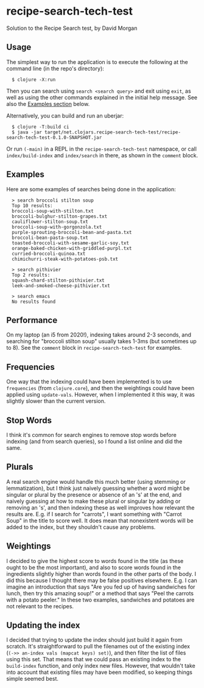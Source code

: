 # recipe-search-tech-test

Solution to the Recipe Search test, by David Morgan

## Usage

The simplest way to run the application is to execute the following at the command line (in the repo's directory):

```
  $ clojure -X:run
```

Then you can search using `search <search query>` and exit using `exit`, as well as using the other commands
explained in the initial help message. See also the [Examples section](#Examples) below.

Alternatively, you can build and run an uberjar:

```
  $ clojure -T:build ci
  $ java -jar target/net.clojars.recipe-search-tech-test/recipe-search-tech-test-0.1.0-SNAPSHOT.jar
```

Or run `(-main)` in a REPL in the `recipe-search-tech-test` namespace, or call `index/build-index` and `index/search`
in there, as shown in the `comment` block.

## Examples

Here are some examples of searches being done in the application:

```
  > search broccoli stilton soup
  Top 10 results:
  broccoli-soup-with-stilton.txt
  broccoli-bulghur-stilton-grapes.txt
  cauliflower-stilton-soup.txt
  broccoli-soup-with-gorgonzola.txt
  purple-sprouting-broccoli-bean-and-pasta.txt
  broccoli-bean-pasta-soup.txt
  toasted-broccoli-with-sesame-garlic-soy.txt
  orange-baked-chicken-with-griddled-purpl.txt
  curried-broccoli-quinoa.txt
  chimichurri-steak-with-potatoes-psb.txt

  > search pithivier
  Top 2 results:
  squash-chard-stilton-pithivier.txt
  leek-and-smoked-cheese-pithivier.txt

  > search emacs
  No results found
```

## Performance

On my laptop (an i5 from 2020!), indexing takes around 2-3 seconds, and searching for "broccoli stilton soup" usually
takes 1-3ms (but sometimes up to 8). See the `comment` block in `recipe-search-tech-test` for examples.

## Frequencies

One way that the indexing could have been implemented is to use `frequencies` (from `clojure.core`), and then the
weightings could have been applied using `update-vals`. However, when I implemented it this way, it was slightly
slower than the current version.

## Stop Words

I think it's common for search engines to remove stop words before indexing (and from search queries), so I found a list
online and did the same.

## Plurals

A real search engine would handle this much better (using stemming or lemmatization), but I think just naively guessing
whether a word might be singular or plural by the presence or absence of an 's' at the end, and naively guessing at how
to make these plural or singular by adding or removing an 's', and then indexing these as well improves how relevant the
results are. E.g. if I search for "carrots", I want something with "Carrot Soup" in the title to score well. It does
mean that nonexistent words will be added to the index, but they shouldn't cause any problems.

## Weightings

I decided to give the highest score to words found in the title (as these ought to be the most important), and also to
score words found in the ingredients slightly higher than words found in the other parts of the body. I did this because
I thought there may be false positives elsewhere. E.g. I can imagine an introduction that says "Are you fed up of having
sandwiches for lunch, then try this amazing soup!" or a method that says "Peel the carrots with a potato peeler." In
these two examples, sandwiches and potatoes are not relevant to the recipes.

## Updating the index
I decided that trying to update the index should just build it again from scratch. It's straightforward to pull the
filenames out of the existing index (`(->> an-index vals (mapcat keys) set)`), and then filter the list of files using
this set. That means that we could pass an existing index to the `build-index` function, and only index new files.
However, that wouldn't take into account that existing files may have been modified, so keeping things simple seemed
best.

